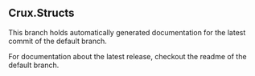 ## Crux.Structs

This branch holds automatically generated documentation for the latest commit of the default branch.

For documentation about the latest release, checkout the readme of the default branch.